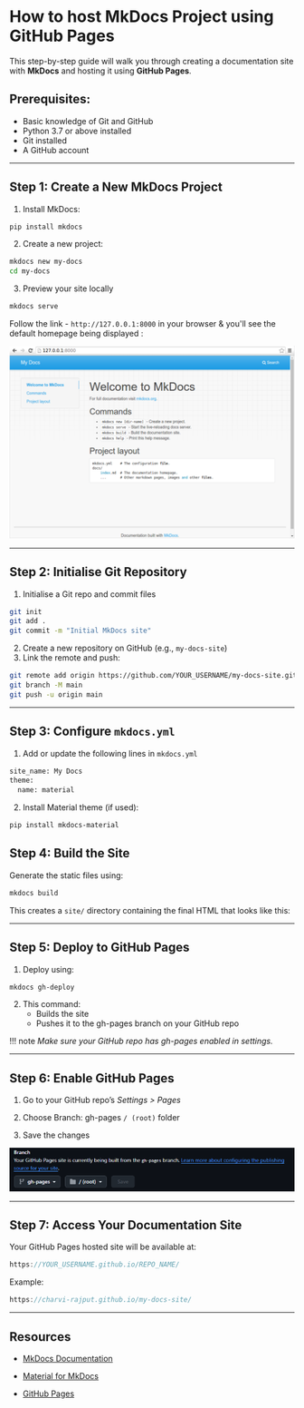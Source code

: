 # How to host MkDocs Project using GitHub Pages 

This step-by-step guide will walk you through creating a documentation site with **MkDocs** and hosting it using **GitHub Pages**.
 
## **Prerequisites:**  
   - Basic knowledge of Git and GitHub  
   - Python 3.7 or above installed  
   - Git installed  
   - A GitHub account  
  
-----


## **Step 1: Create a New MkDocs Project**

1. Install MkDocs:
```bash
pip install mkdocs
```

2. Create a new project:
```bash
mkdocs new my-docs
cd my-docs
```

3. Preview your site locally 
```bash
mkdocs serve
```
Follow the link - `http://127.0.0.1:8000` in your browser & you'll see the default homepage being displayed :

![Default Homepage Image](img/prvw.png)

-----

## **Step 2: Initialise Git Repository**

1. Initialise a Git repo and commit files 
```bash
git init
git add .
git commit -m "Initial MkDocs site"
```

2. Create a new repository on GitHub (e.g., `my-docs-site`)
3. Link the remote and push:
```bash
git remote add origin https://github.com/YOUR_USERNAME/my-docs-site.git
git branch -M main
git push -u origin main
```

-----

## **Step 3: Configure `mkdocs.yml`**
1. Add or update the following lines in `mkdocs.yml`
```bash
site_name: My Docs
theme:
  name: material  
```
2. Install Material theme (if used):
```bash
pip install mkdocs-material
```

## **Step 4: Build the Site**
Generate the static files using:
```bash
mkdocs build
```
This creates a `site/` directory containing the final HTML that looks like this:


-----

## **Step 5: Deploy to GitHub Pages**
1. Deploy using:
```bash
mkdocs gh-deploy
```

2. This command:
    - Builds the site
    - Pushes it to the gh-pages branch on your GitHub repo

!!! note
      *Make sure your GitHub repo has gh-pages enabled in settings.*

-----

## **Step 6: Enable GitHub Pages**
1. Go to your GitHub repo’s *Settings > Pages*

2. Choose Branch: gh-pages `/ (root)` folder

3. Save the changes

![GitHub Pages settings](img/gh.png)

-----

## **Step 7: Access Your Documentation Site**
Your GitHub Pages hosted site will be available at:
```cpp
https://YOUR_USERNAME.github.io/REPO_NAME/
```
Example:
```cpp
https://charvi-rajput.github.io/my-docs-site/
```

-----

## **Resources**
- [MkDocs Documentation](https://www.mkdocs.org)  

- [Material for MkDocs](https://pages.github.com)  

- [GitHub Pages](https://squidfunk.github.io/mkdocs-material/)